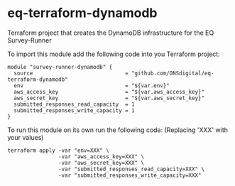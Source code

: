 # eq-terraform-dynamodb

Terraform project that creates the DynamoDB infrastructure for the EQ Survey-Runner

To import this module add the following code into you Terraform project:

```
module "survey-runner-dynamodb" {
  source                             = "github.com/ONSdigital/eq-terraform-dynamodb"
  env                                = "${var.env}"
  aws_access_key                     = "${var.aws_access_key}"
  aws_secret_key                     = "${var.aws_secret_key}"
  submitted_responses_read_capacity  = 1
  submitted_responses_write_capacity = 1
}
```

To run this module on its own run the following code: (Replacing 'XXX' with your values)

```
terraform apply -var "env=XXX" \
                -var "aws_access_key=XXX" \
                -var "aws_secret_key=XXX" \
                -var "submitted_responses_read_capacity=XXX" \
                -var "submitted_responses_write_capacity=XXX"
```